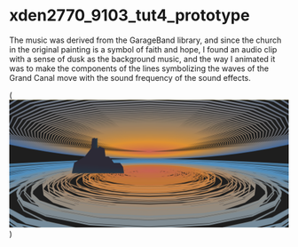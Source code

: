# xden2770_9103_tut4_prototype

The music was derived from the GarageBand library, and since the church in the original painting is a symbol of faith and hope, I found an audio clip with a sense of dusk as the background music, and the way I animated it was to make the components of the lines symbolizing the waves of the Grand Canal move with the sound frequency of the sound effects.

(![An image of the prototype](finalversion.png))